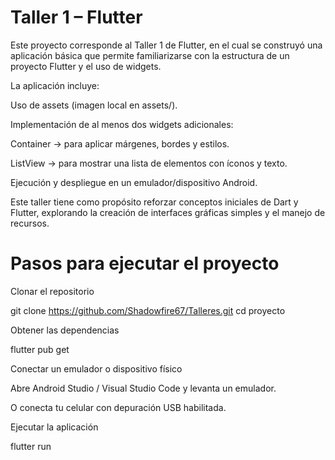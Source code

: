# Taller 1 – Flutter

Este proyecto corresponde al Taller 1 de Flutter, en el cual se construyó una aplicación básica que permite familiarizarse con la estructura de un proyecto Flutter y el uso de widgets.

La aplicación incluye:

Uso de assets (imagen local en assets/).

Implementación de al menos dos widgets adicionales:

Container → para aplicar márgenes, bordes y estilos.

ListView → para mostrar una lista de elementos con íconos y texto.

Ejecución y despliegue en un emulador/dispositivo Android.

Este taller tiene como propósito reforzar conceptos iniciales de Dart y Flutter, explorando la creación de interfaces gráficas simples y el manejo de recursos.

# Pasos para ejecutar el proyecto

Clonar el repositorio

git clone https://github.com/Shadowfire67/Talleres.git
cd proyecto


Obtener las dependencias

flutter pub get


Conectar un emulador o dispositivo físico

Abre Android Studio / Visual Studio Code y levanta un emulador.

O conecta tu celular con depuración USB habilitada.

Ejecutar la aplicación

flutter run
